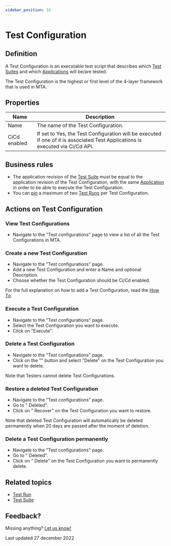 ```yaml
---
sidebar_position: 14
---
```



# Test Configuration 



## Definition

A Test Configuration is an executable test script that describes which [Test Suites](test-suite) and which [Applications](application) will be/are tested. 

The Test Configuration is the highest or first level of the 4-layer framework that is used in MTA. 

## Properties
| Name         | Description                                                                                                                    |
| ------------ | ------------------------------------------------------------------------------------------------------------------------------ |
| Name         | The name of the Test Configuration.                                                                                            |
| CiCd enabled | If set to Yes, the Test Configuration will be executed if one of it is associated Test Applications is executed via Ci/Cd API. |

## Business rules

- The application revision of the [Test Suite](test-suite) must be equal to the application revision of the Test Configuration, with the same [Application](application) in order to be able to execute the Test Configuration.
- You can [pin](#pin-a-test-run) a maximum of two [Test Runs](test-run) per Test Configuration.

## Actions on Test Configuration

### View Test Configurations
- Navigate to the "Test configurations" page to view a list of all the Test Configurations in MTA.

### Create a new Test Configuration
- Navigate to the "Test configurations" page. 
- Add a new Test Configuration and enter a Name and optional Description. 
- Choose whether the Test Configuration should be Ci/Cd enabled. 

For the full explanation on how to add a Test Configuration, read the [How To](additional/howtos/run-first-test#2-add-a-test-configuration).

### Execute a Test Configuration

- Navigate to the "Test configurations" page.
- Select the Test Configuration you want to execute.
- Click on "Execute".

### Delete a Test Configuration
- Navigate to the "Test configurations" page.
- Click on the "<i class="fas fa-ellipsis"></i>" button and select "Delete" on the Test Configuration you want to delete.

Note that Testers cannot delete Test Configurations.

### Restore a deleted Test Configuration
- Navigate to the "Test configurations" page.
- Go to "<i class="fal fa-eye"></i> Deleted". 
- Click on "<i class="fal fa-check-double"></i> Recover" on the Test Configuration you want to restore.

Note that deleted Test Configuration will automatically be deleted permanently when 20 days are passed after the moment of deletion.

### Delete a Test Configuration permanently
- Navigate to the "Test configurations" page.
- Go to "<i class="fal fa-eye"></i> Deleted". 
- Click on "<i class="fal fa-trash-alt"></i> Delete" on the Test Configuration you want to permanently delete.

## Related topics
- [Test Run](test-run)
- [Test Suite](test-suite)

## Feedback?
Missing anything? [Let us know!](mailto:support@menditect.com)

Last updated 27 december 2022